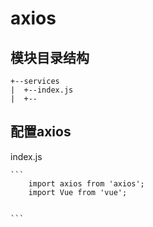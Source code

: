 # axios

## 模块目录结构
```
+--services
|  +--index.js
|  +--
```
## 配置axios

index.js


    ```
        import axios from 'axios';
        import Vue from 'vue';


    ```